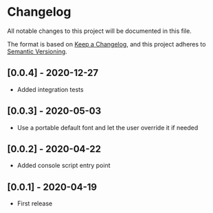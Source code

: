 # Changelog
All notable changes to this project will be documented in this file.

The format is based on [Keep a Changelog](https://keepachangelog.com/en/1.0.0/),
and this project adheres to [Semantic Versioning](https://semver.org/spec/v2.0.0.html).

## [0.0.4] - 2020-12-27
- Added integration tests

## [0.0.3] - 2020-05-03
- Use a portable default font and let the user override it if needed

## [0.0.2] - 2020-04-22
- Added console script entry point

## [0.0.1] - 2020-04-19
- First release